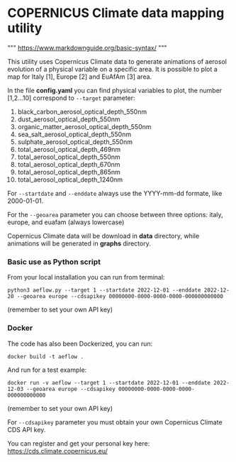 # COPERNICUS Climate data mapping utility

"""
https://www.markdownguide.org/basic-syntax/
"""

This utility uses Copernicus Climate data to generate animations of aerosol evolution of a physical variable on a specific area.
It is possible to plot a map for Italy [1], Europe [2] and EuAfAm [3] area.

In the file __config.yaml__ you can find physical variables to plot, the number [1,2...10] correspond to `--target` parameter:

1. black_carbon_aerosol_optical_depth_550nm
2. dust_aerosol_optical_depth_550nm
3. organic_matter_aerosol_optical_depth_550nm
4. sea_salt_aerosol_optical_depth_550nm
5. sulphate_aerosol_optical_depth_550nm
6. total_aerosol_optical_depth_469nm
7. total_aerosol_optical_depth_550nm
8. total_aerosol_optical_depth_670nm
9. total_aerosol_optical_depth_865nm
10. total_aerosol_optical_depth_1240nm

For `--startdate` and `--enddate` always use the YYYY-mm-dd formate, like 2000-01-01.

For the `--geoarea` parameter you can choose between three options: italy, europe, and euafam (always lowercase)

Copernicus Climate data will be download in __data__ directory, while animations will be generated in __graphs__ directory.

### Basic use as Python script

From your local installation you can run from terminal:

`python3 aeflow.py --target 1 --startdate 2022-12-01 --enddate 2022-12-20 --geoarea europe --cdsapikey 00000000-0000-0000-0000-000000000000`

(remember to set your own API key)

### Docker

The code has also been Dockerized, you can run:

`docker build -t aeflow .`

And run for a test example:

`docker run -v aeflow --target 1 --startdate 2022-12-01 --enddate 2022-12-03 --geoarea europe --cdsapikey 00000000-0000-0000-0000-000000000000`

(remember to set your own API key)

For `--cdsapikey` parameter you must obtain your own Copernicus Climate CDS API key.

You can register and get your personal key here: https://cds.climate.copernicus.eu/

#